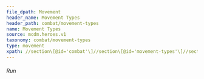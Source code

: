 ```yaml
---
file_dpath: Movement
header_name: Movement Types
header_path: combat/movement-types
name: Movement Types
source: mcdm.heroes.v1
taxonomy: combat/movement-types
type: movement
xpath: //section\[@id='combat'\]//section\[@id='movement-types'\]//section\[@class='level6'\]
---
```


###### Run
